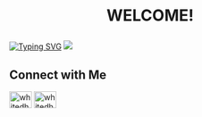 # <b> <p align="center" > WELCOME! </b></p>
<a href="https://git.io/typing-svg"><img src="https://readme-typing-svg.demolab.com?font=Fira+Code&size=30&pause=100&width=435&lines=DEV_SANJAY;WHITEDHACKER;" alt="Typing SVG" /></a>
<img src="https://media.giphy.com/media/xsCevAab5ufj37BeGR/giphy.gif"/>

##  Connect with Me
<p align="left">
<a href="https://twitter.com/Lalkrishna6314" target="blank"><img align="center" src="https://github.com/gauravghongde/social-icons/blob/master/SVG/Color/Telegram.svg" alt="whitedh4cker" height="30" width="40" /></a>
<a href="https://instagram.com/whitedh4cker" target="blank"><img align="center" src="https://raw.githubusercontent.com/rahuldkjain/github-profile-readme-generator/master/src/images/icons/Social/instagram.svg" alt="whitedh4cker" height="30" width="40" /></a>
</p>
